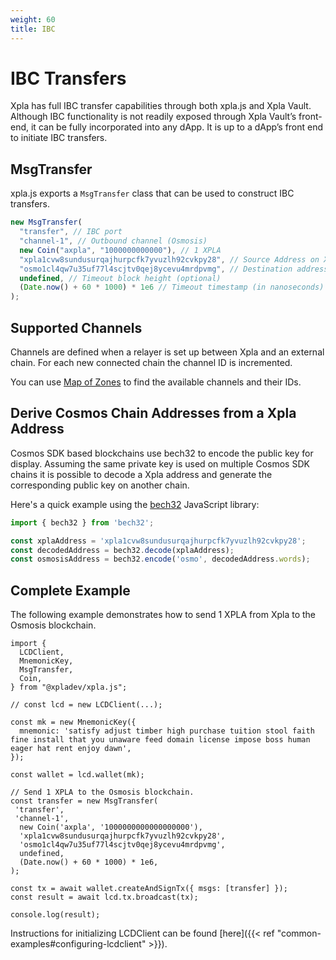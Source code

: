 ```yaml
---
weight: 60
title: IBC
---
```


# IBC Transfers

Xpla has full IBC transfer capabilities through both xpla.js and Xpla Vault. Although IBC functionality is not readily exposed through Xpla Vault’s front-end, it can be fully incorporated into any dApp. It is up to a dApp’s front end to initiate IBC transfers.

## MsgTransfer

xpla.js exports a `MsgTransfer` class that can be used to construct IBC transfers.

```js
new MsgTransfer(
  "transfer", // IBC port
  "channel-1", // Outbound channel (Osmosis)
  new Coin("axpla", "1000000000000"), // 1 XPLA
  "xpla1cvw8sundusurqajhurpcfk7yvuzlh92cvkpy28", // Source Address on Xpla
  "osmo1cl4qw7u35uf77l4scjtv0qej8ycevu4mrdpvmg", // Destination address on Osmosis
  undefined, // Timeout block height (optional)
  (Date.now() + 60 * 1000) * 1e6 // Timeout timestamp (in nanoseconds) relative to the current block timestamp.
);
```

## Supported Channels

Channels are defined when a relayer is set up between Xpla and an external chain. For each new connected chain the channel ID is incremented.

You can use [Map of Zones](https://mapofzones.com/zone?period=24&source=dimension-1&tableOrderBy=success&tableOrderSort=desc&testnet=false) to find the available channels and their IDs.

## Derive Cosmos Chain Addresses from a Xpla Address

Cosmos SDK based blockchains use bech32 to encode the public key for display. Assuming the same private key is used on multiple Cosmos SDK chains it is possible to decode a Xpla address and generate the corresponding public key on another chain.

Here's a quick example using the [bech32](https://github.com/bitcoinjs/bech32) JavaScript library:

```js
import { bech32 } from 'bech32';

const xplaAddress = 'xpla1cvw8sundusurqajhurpcfk7yvuzlh92cvkpy28';
const decodedAddress = bech32.decode(xplaAddress);
const osmosisAddress = bech32.encode('osmo', decodedAddress.words);
```

## Complete Example

The following example demonstrates how to send 1 XPLA from Xpla to the Osmosis blockchain.

```JS
import {
  LCDClient,
  MnemonicKey,
  MsgTransfer,
  Coin,
} from "@xpladev/xpla.js";

// const lcd = new LCDClient(...);

const mk = new MnemonicKey({
  mnemonic: 'satisfy adjust timber high purchase tuition stool faith fine install that you unaware feed domain license impose boss human eager hat rent enjoy dawn',
});

const wallet = lcd.wallet(mk);

// Send 1 XPLA to the Osmosis blockchain.
const transfer = new MsgTransfer(
 'transfer',
 'channel-1',
  new Coin('axpla', '1000000000000000000'),
  'xpla1cvw8sundusurqajhurpcfk7yvuzlh92cvkpy28',
  'osmo1cl4qw7u35uf77l4scjtv0qej8ycevu4mrdpvmg',
  undefined,
  (Date.now() + 60 * 1000) * 1e6,
);

const tx = await wallet.createAndSignTx({ msgs: [transfer] });
const result = await lcd.tx.broadcast(tx);

console.log(result);
```

Instructions for initializing LCDClient can be found [here]({{< ref "common-examples#configuring-lcdclient" >}}).
